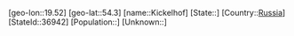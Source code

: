 ﻿---
location: [54.3,19.52]
type: City
tags:
- geo/City


SpocWebEntityId: 31417
isDeleted: false
confidential: public

---
[geo-lon::19.52]
[geo-lat::54.3]
[name::Kickelhof]
[State::]
[Country::[Russia](geo/Continent/Europe/Russia.md)]
[StateId::36942]
[Population::]
[Unknown::]

